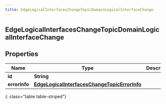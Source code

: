 ```yaml
---
title: EdgeLogicalInterfacesChangeTopicDomainLogicalInterfaceChange
---
```


## EdgeLogicalInterfacesChangeTopicDomainLogicalInterfaceChange

## Properties

| Name          | Type                                                                                                               | Description | Notes      |
| ------------- | ------------------------------------------------------------------------------------------------------------------ | ----------- | ---------- |
| **id**        | <!----><!---->**String**<!---->                                                                                    |             | [optional] |
| **errorInfo** | <!----><!---->[**EdgeLogicalInterfacesChangeTopicErrorInfo**](EdgeLogicalInterfacesChangeTopicErrorInfo.md)<!----> |             | [optional] |

{: class="table table-striped"}

